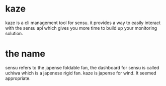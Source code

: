 # kaze

kaze is a cli management tool for sensu. it provides a way to easily interact with the sensu api which gives you more time to build up your monitoring solution.

# the name

sensu refers to the japense foldable fan, the dashboard for sensu is called uchiwa which is a japenese rigid fan. kaze is japense for wind. It seemed appropriate. 

